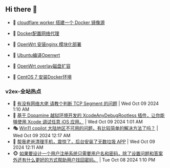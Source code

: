 ## Hi there 👋

<!--
**dkyg666/dkyg666** is a ✨ _special_ ✨ repository because its `README.md` (this file) appears on your GitHub profile.

Here are some ideas to get you started:

- 🔭 I’m currently working on ...
- 🌱 I’m currently learning ...
- 👯 I’m looking to collaborate on ...
- 🤔 I’m looking for help with ...
- 💬 Ask me about ...
- 📫 How to reach me: ...
- 😄 Pronouns: ...
- ⚡ Fun fact: ...
-->

<!-- BLOG-POST-LIST:START -->
- 🦩 [cloudflare worker 搭建一个 Docker 镜像源](http://blog.1996099.xyz/archives/cloudflare-worker-da-jian-yi-ge-docker-jing-xiang-zhan) 

- 🚦 [Docker配置网络代理](http://blog.1996099.xyz/archives/dockerpei-zhi-wang-luo-dai-li) 

- 🫶 [OpenWrt 安装nginx 模块化部署](http://blog.1996099.xyz/archives/openwrt-an-zhuang-nginx-mo-kuai-hua-bu-shu) 

- 🦄 [Ubuntu编译Openwrt](http://blog.1996099.xyz/archives/ubuntuzi-bian-yi-openwrt) 

- 🐻 [OpenWrt overlay磁盘扩容](http://blog.1996099.xyz/archives/openwrt-overlay) 

- 🤖 [CentOS 7 安装Docker环境](http://blog.1996099.xyz/archives/centos-docker) 
<!-- BLOG-POST-LIST:END -->

### v2ex-全站热点
<!-- v2ex:START -->
- 🥸 [有没有网络大佬 请教个判断 TCP Segment 的问题](https://www.v2ex.com/t/1078436#reply1) | Wed Oct 09 2024 1:10 AM
- 🤗 [基于 Dopamine 越狱环境开发的 XcodeAnyDebugRootless 插件，让你能够使用 Xcode 调试任意 iOS 应用。](https://www.v2ex.com/t/1078431#reply2) | Wed Oct 09 2024 1:01 AM
- 🎭 [Win11 copilot 大陆地区不可用的问题，有比较简单的解决方法了吗？](https://www.v2ex.com/t/1078416#reply8) | Wed Oct 09 2024 12:17 AM
- 🥷 [帮我老爸清理手机，震惊了，后台安装了无数垃圾 APP](https://www.v2ex.com/t/1078415#reply36) | Wed Oct 09 2024 12:11 AM
- 🐵 [如果要设计一个用户注册系统只需要用户名和密码，除了设置问题和答案外还有什么更好的方式帮助用户找回密码。](https://www.v2ex.com/t/1078378#reply25) | Tue Oct 08 2024 1:10 PM<!-- v2ex:END -->

